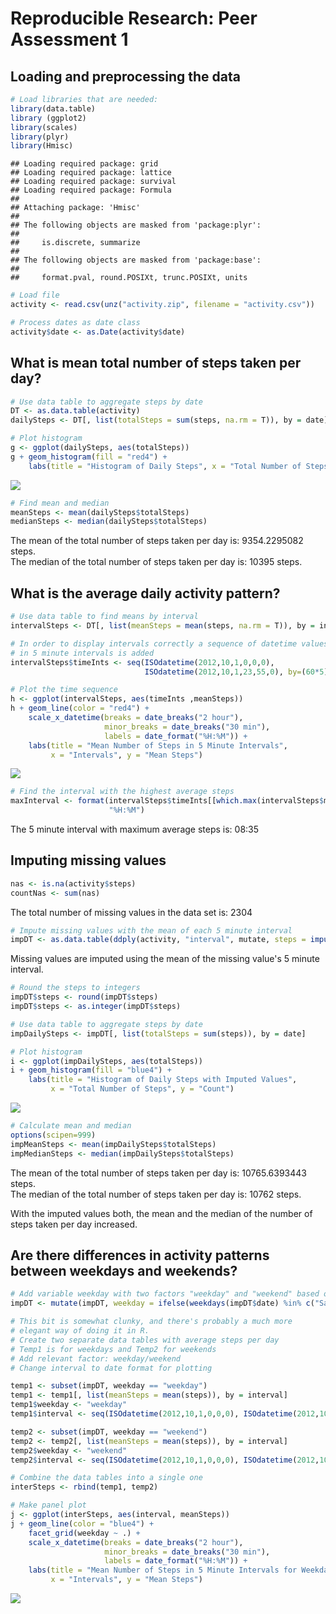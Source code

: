 # Reproducible Research: Peer Assessment 1


## Loading and preprocessing the data

```r
# Load libraries that are needed:
library(data.table)
library (ggplot2)
library(scales)
library(plyr)
library(Hmisc)
```

```
## Loading required package: grid
## Loading required package: lattice
## Loading required package: survival
## Loading required package: Formula
## 
## Attaching package: 'Hmisc'
## 
## The following objects are masked from 'package:plyr':
## 
##     is.discrete, summarize
## 
## The following objects are masked from 'package:base':
## 
##     format.pval, round.POSIXt, trunc.POSIXt, units
```

```r
# Load file
activity <- read.csv(unz("activity.zip", filename = "activity.csv"))

# Process dates as date class
activity$date <- as.Date(activity$date)
```
  

## What is mean total number of steps taken per day?

```r
# Use data table to aggregate steps by date
DT <- as.data.table(activity)
dailySteps <- DT[, list(totalSteps = sum(steps, na.rm = T)), by = date]

# Plot histogram
g <- ggplot(dailySteps, aes(totalSteps))
g + geom_histogram(fill = "red4") + 
    labs(title = "Histogram of Daily Steps", x = "Total Number of Steps", y = "Count")
```

![](PA1_template_files/figure-html/unnamed-chunk-2-1.png) 

```r
# Find mean and median
meanSteps <- mean(dailySteps$totalSteps)
medianSteps <- median(dailySteps$totalSteps)
```

The mean of the total number of steps taken per day is: 9354.2295082 steps.  
The median of the total number of steps taken per day is: 10395 steps.  

## What is the average daily activity pattern?

```r
# Use data table to find means by interval 
intervalSteps <- DT[, list(meanSteps = mean(steps, na.rm = T)), by = interval]

# In order to display intervals correctly a sequence of datetime values
# in 5 minute intervals is added
intervalSteps$timeInts <- seq(ISOdatetime(2012,10,1,0,0,0), 
                              ISOdatetime(2012,10,1,23,55,0), by=(60*5))

# Plot the time sequence 
h <- ggplot(intervalSteps, aes(timeInts ,meanSteps))
h + geom_line(color = "red4") + 
    scale_x_datetime(breaks = date_breaks("2 hour"), 
                     minor_breaks = date_breaks("30 min"), 
                     labels = date_format("%H:%M")) + 
    labs(title = "Mean Number of Steps in 5 Minute Intervals", 
         x = "Intervals", y = "Mean Steps")
```

![](PA1_template_files/figure-html/unnamed-chunk-3-1.png) 

```r
# Find the interval with the highest average steps
maxInterval <- format(intervalSteps$timeInts[[which.max(intervalSteps$meanSteps)]], 
                      "%H:%M")
```
The 5 minute interval with maximum average steps is: 08:35  

## Imputing missing values

```r
nas <- is.na(activity$steps)
countNas <- sum(nas)
```
The total number of missing values in the data set is: 2304  


```r
# Impute missing values with the mean of each 5 minute interval 
impDT <- as.data.table(ddply(activity, "interval", mutate, steps = impute(steps, mean)))
```
Missing values are imputed using the mean of the missing value's 5 minute interval.  



```r
# Round the steps to integers
impDT$steps <- round(impDT$steps)
impDT$steps <- as.integer(impDT$steps)

# Use data table to aggregate steps by date
impDailySteps <- impDT[, list(totalSteps = sum(steps)), by = date]

# Plot histogram
i <- ggplot(impDailySteps, aes(totalSteps))
i + geom_histogram(fill = "blue4") + 
    labs(title = "Histogram of Daily Steps with Imputed Values", 
         x = "Total Number of Steps", y = "Count")
```

![](PA1_template_files/figure-html/unnamed-chunk-6-1.png) 

```r
# Calculate mean and median
options(scipen=999)
impMeanSteps <- mean(impDailySteps$totalSteps)
impMedianSteps <- median(impDailySteps$totalSteps)
```
The mean of the total number of steps taken per day is: 10765.6393443 steps.  
The median of the total number of steps taken per day is: 10762 steps.

With the imputed values both, the mean and the median of the number of steps taken per day increased.

## Are there differences in activity patterns between weekdays and weekends?

```r
# Add variable weekday with two factors "weekday" and "weekend" based on the date
impDT <- mutate(impDT, weekday = ifelse(weekdays(impDT$date) %in% c("Saturday", "Sunday"), "weekend", "weekday"))

# This bit is somewhat clunky, and there's probably a much more
# elegant way of doing it in R.
# Create two separate data tables with average steps per day
# Temp1 is for weekdays and Temp2 for weekends
# Add relevant factor: weekday/weekend
# Change interval to date format for plotting

temp1 <- subset(impDT, weekday == "weekday")
temp1 <- temp1[, list(meanSteps = mean(steps)), by = interval]
temp1$weekday <- "weekday"
temp1$interval <- seq(ISOdatetime(2012,10,1,0,0,0), ISOdatetime(2012,10,1,23,55,0), by=(60*5))

temp2 <- subset(impDT, weekday == "weekend")
temp2 <- temp2[, list(meanSteps = mean(steps)), by = interval]
temp2$weekday <- "weekend"
temp2$interval <- seq(ISOdatetime(2012,10,1,0,0,0), ISOdatetime(2012,10,1,23,55,0), by=(60*5))

# Combine the data tables into a single one
interSteps <- rbind(temp1, temp2)

# Make panel plot 
j <- ggplot(interSteps, aes(interval, meanSteps))
j + geom_line(color = "blue4") + 
    facet_grid(weekday ~ .) +
    scale_x_datetime(breaks = date_breaks("2 hour"), 
                     minor_breaks = date_breaks("30 min"), 
                     labels = date_format("%H:%M")) + 
    labs(title = "Mean Number of Steps in 5 Minute Intervals for Weekdays and Weekends", 
         x = "Intervals", y = "Mean Steps")
```

![](PA1_template_files/figure-html/unnamed-chunk-7-1.png) 




















